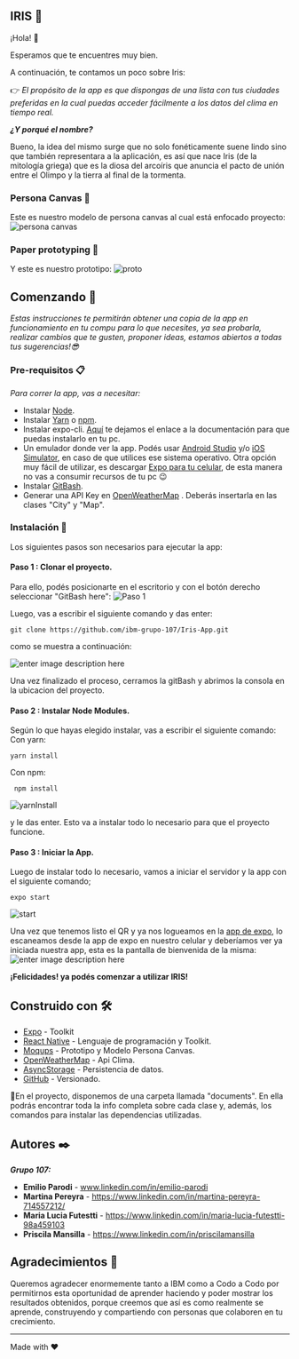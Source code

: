 ﻿## IRIS :rainbow:

¡Hola! :wave:

Esperamos que te encuentres muy bien.

A continuación, te contamos un poco sobre Iris: 

:point_right: _El propósito de la app es que dispongas de una lista con tus ciudades preferidas en la cual puedas acceder fácilmente a los datos del clima en tiempo real._

***¿Y porqué el nombre?***

Bueno, la idea del mismo surge que no solo fonéticamente suene lindo sino que también representara a la aplicación, es así que nace Iris (de la mitología griega) que es la diosa del arcoíris que anuncia el pacto de unión entre el Olimpo y la tierra al final de la tormenta.

### Persona Canvas :girl:
Este es nuestro modelo de persona canvas al cual está enfocado proyecto:
![persona canvas](https://i.ibb.co/mXxfFhN/persona-Canvas.png)

### Paper prototyping :iphone:
Y este es nuestro prototipo:
![proto](https://i.ibb.co/rx6Vn7H/prototipo.png)


## Comenzando  🚀

_Estas instrucciones te permitirán obtener una copia de la app en funcionamiento en tu compu para lo que necesites, ya sea probarla, realizar cambios que te gusten, proponer ideas, estamos abiertos a todas tus sugerencias!:sunglasses:_

### Pre-requisitos  📋

_Para correr la app, vas a necesitar:_

 - Instalar [Node](https://nodejs.org/es/download/).
 - Instalar [Yarn](https://classic.yarnpkg.com/lang/en/docs/install/#windows-stable) o [npm](https://docs.npmjs.com/getting-started).
 - Instalar expo-cli. [Aquí](https://reactnative.dev/docs/environment-setup) te dejamos el enlace a la documentación para que puedas instalarlo en tu pc.
 - Un emulador donde ver la app. Podés usar [Android Studio](https://docs.expo.dev/workflow/android-studio-emulator/) y/o [iOS Simulator](https://docs.expo.dev/workflow/ios-simulator/), en caso de que utilices ese sistema operativo. Otra opción muy fácil de utilizar, es descargar [Expo para tu celular](https://play.google.com/store/apps/details?id=host.exp.exponent&hl=es_AR&gl=US), de esta manera no vas a consumir recursos de tu pc :wink:
 - Instalar [GitBash](https://git-scm.com/downloads).
 - Generar una API Key en [OpenWeatherMap](https://openweathermap.org/) . Deberás insertarla en las clases "City" y "Map".
 

### Instalación  🔧

Los siguientes pasos son necesarios para ejecutar la app:

#### Paso 1 : Clonar el proyecto.
Para ello, podés posicionarte en el escritorio y con el botón derecho seleccionar "GitBash here":
![Paso 1](https://i.ibb.co/F7yfRz3/abrirGB.png)

Luego, vas a escribir el siguiente comando y das enter:

    git clone https://github.com/ibm-grupo-107/Iris-App.git
    
como se muestra a continuación:

![enter image description here](https://i.ibb.co/s5jVQy3/gitCLone.png)

Una vez finalizado el proceso, cerramos la gitBash y abrimos la consola en la ubicacion del proyecto.

#### Paso 2 : Instalar Node Modules.

Según lo que hayas elegido instalar, vas a escribir el siguiente comando:
Con yarn:

    yarn install 

Con npm:
   

     npm install
![yarnInstall](https://i.ibb.co/G9tjNFG/yarn-Install.png)

y le das enter. Esto va a instalar todo lo necesario para que el proyecto funcione.

#### Paso 3 : Iniciar la App.
Luego de instalar todo lo necesario, vamos a iniciar el servidor y la app con el siguiente comando;

    expo start

![start](https://i.ibb.co/YQ1Mb4X/qr.png)

Una vez que tenemos listo el QR y ya nos logueamos en la [app de expo](https://expo.dev/), lo escaneamos desde la app de expo en nuestro celular y deberíamos ver ya iniciada nuestra app, esta es la pantalla de bienvenida de la misma:
![enter image description here](https://i.ibb.co/MDTWtgF/inicial.jpg)

**¡Felicidades! ya podés comenzar a utilizar IRIS!**

## Construido con  🛠️
- [Expo](https://expo.dev/) - Toolkit
- [React Native](https://reactnative.dev/)  - Lenguaje de programación y Toolkit.
- [Moqups](https://app.moqups.com/) - Prototipo y Modelo Persona Canvas.
- [OpenWeatherMap](https://openweathermap.org/) - Api Clima. 
- [AsyncStorage](https://github.com/react-native-async-storage/async-storage) - Persistencia de datos. 
- [GitHub](https://github.com/) - Versionado.

:small_blue_diamond:En el proyecto, disponemos de una carpeta llamada "documents". En ella podrás encontrar toda la info completa sobre cada clase y, además, los comandos para instalar las dependencias utilizadas.


## Autores  ✒️

**_Grupo 107:_**

-   **Emilio Parodi**  -  www.linkedin.com/in/emilio-parodi
-   **Martina Pereyra**  -  https://www.linkedin.com/in/martina-pereyra-714557212/
-  **Maria Lucia Futestti**  - https://www.linkedin.com/in/maria-lucia-futestti-98a459103
-   **Priscila Mansilla**  -  https://www.linkedin.com/in/priscilamansilla




## Agradecimientos  🎁

Queremos agradecer enormemente tanto a IBM como a Codo a Codo por permitirnos esta oportunidad de aprender haciendo y poder mostrar los resultados obtenidos, porque creemos que así es como realmente se aprende, construyendo y compartiendo con personas que colaboren en tu crecimiento.

----------

Made with  ❤️  
